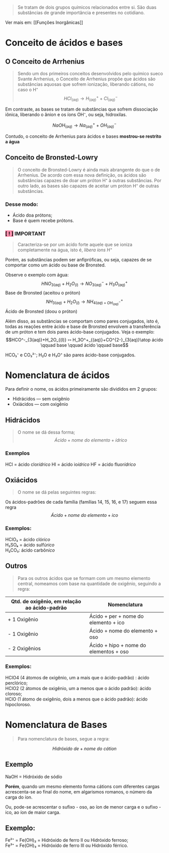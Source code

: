 > Se tratam de dois grupos químicos relacionados entre si. São duas substâncias de grande importância e presentes no cotidiano.

Ver mais em: [[Funções Inorgânicas]]

# Conceito de ácidos e bases
## O Conceito de Arrhenius
> Sendo um dos primeiros conceitos desenvolvidos pelo químico sueco Svante Arrhenius, o Conceito de Arrhenius propõe que ácidos são substâncias aquosas que sofrem ionização, liberando cátions, no caso o H⁺
$$HCl_{(aq)}→H^+_{(aq)}+Cl^-_{(aq)}$$

Em contraste, as bases se tratam de substâncias que sofrem dissociação iônica, liberando o ânion e os íons OH⁻, ou seja, hidroxilas.

$$NaOH_{(aq)}→Na^+_{(aq)}+OH^-_{(aq)}$$

Contudo, o conceito de Arrhenius para ácidos e bases **mostrou-se restrito a água**

## Conceito de Bronsted-Lowry
> O conceito de Bronsted-Lowry é ainda mais abrangente do que o de Arrhenius. De acordo com essa nova definição, os ácidos são substâncias capazes de doar um próton H⁺ à outras substâncias. Por outro lado, as bases são capazes de aceitar um próton H⁺ de outras substâncias.

### Desse modo:
* Ácido doa prótons;
* Base é quem recebe prótons. 

### <mark style="background: #FF5582A6;">[ ! ]</mark> IMPORTANT
> Caracteriza-se por um ácido forte aquele que se ioniza completamente na água, isto é, *libera íons H⁺*

Porém, as substâncias podem ser anfipróficas, ou seja, capazes de se comportar como um ácido ou base de Bronsted.

Observe o exemplo com água:
$$HNO_{3(aq)}+H_2O_{(l)}→NO^-_{3(aq)}+H_3O^+_{(aq)}$$
Base de Bronsted (aceitou o próton)
$$NH_{3(aq)}+H_2O_{(l)}→ NH^+_{4(aq) + OH^-_{(aq)}}$$
Ácido de Bronsted (doou o próton)

Além disso, as substâncias se comportam como pares conjugados, isto é, todas as reações entre ácido e base de Bronsted envolvem a transferência de um próton e tem dois pares ácido-base conjugados. Veja o exemplo:
$$HCO^-_{3(aq)}+H_2O_{(l)} ⇿ H_3O^+_{(aq)}+CO^{2-}_{3(aq)}\atop ácido \qquad base \qquad ácido \qquad base$$

HCO₃⁻ e CO₃²⁻; H₂O e H₃O⁺ são pares ácido-base conjugados.

# **Nomenclatura de ácidos**
Para definir o nome, os ácidos primeiramente são divididos em 2 grupos:
* Hidrácidos — sem oxigênio
* Oxiácidos — com oxigênio

## Hidrácidos
> O nome se dá dessa forma;
$$Ácido+nome\:do\:elemento+ídrico$$

### Exemplos
HCl = ácido clor*ídrico*
Hl = ácido io*ídrico*
HF = ácido fluor*ídrico*

## Oxiácidos
> O nome se dá pelas seguintes regras:

Os ácidos-padrões de cada família (famílias 14, 15, 16, e 17) seguem essa regra
$$Ácido+nome\:do\:elemento+ico$$
### Exemplos:
HClO₃ = ácido clór*ico*  
H₂SO₄ = ácido sulfúr*ico*  
H₂CO₃: ácido carbôn*ico*

## Outros
> Para os outros ácidos que se formam com um mesmo elemento central, nomeamos com base na quantidade de oxigênio, seguindo a regra:


| Qtd. de oxigênio, em relação ao ácido-padrão | Nomenclatura                           |
| -------------------------------------------- | -------------------------------------- |
| + 1 Oxigênio                                 | Ácido + per + nome do elemento + ico   |
| - 1 Oxigênio                                 | Ácido + nome do elemento + oso         |
| - 2 Oxigênios                                | Ácido + hipo + nome do elementos + oso |

### Exemplos:

HClO4 (4 átomos de oxigênio, um a mais que o ácido-padrão) : ácido perclórico;  
HClO2 (2 átomos de oxigênio, um a menos que o ácido padrão): ácido cloroso;  
HClO (1 átomo de oxigênio, dois a menos que o ácido padrão): ácido hipocloroso.

# **Nomenclatura de Bases**
> Para nomenclatura de bases, segue a regra:

$$Hidróxido\:de+nome\:do\:cátion$$
## Exemplo
NaOH = Hidróxido de sódio

**Porém**, quando um mesmo elemento forma cátions com diferentes cargas acrescenta-se ao final do nome, em algarismos romanos, o número da carga do íon.

Ou, pode-se acrescentar o sufixo - oso, ao íon de menor carga e o sufixo -ico, ao íon de maior carga.

## Exemplo:
Fe²⁺ = Fe(OH)₂ = Hidróxido de ferro II ou Hidróxido ferroso;  
Fe³⁺ = Fe(OH)₃ = Hidróxido de ferro III ou Hidróxido férrico.

